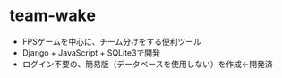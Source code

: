 # team-wake

- FPSゲームを中心に、チーム分けをする便利ツール
- Django + JavaScript + SQLite3で開発
- ログイン不要の、簡易版（データベースを使用しない）を作成←開発済
